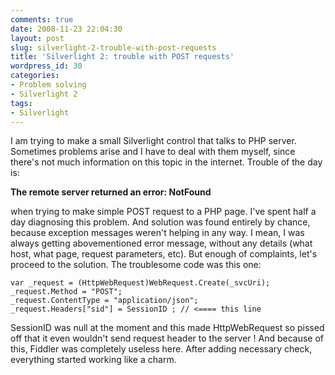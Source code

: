 ```yaml
---
comments: true
date: 2008-11-23 22:04:30
layout: post
slug: silverlight-2-trouble-with-post-requests
title: 'Silverlight 2: trouble with POST requests'
wordpress_id: 30
categories:
- Problem solving
- Silverlight 2
tags:
- Silverlight
---
```


I am trying to make a small Silverlight control that talks to PHP server. Sometimes problems arise and I have to deal with them myself, since there's not much information on this topic in the internet. Trouble of the day is:

 

**The remote server returned an error: NotFound**

 

when trying to make simple POST request to a PHP page. I've spent half a day diagnosing this problem. And solution was found entirely by chance, because exception messages weren't helping in any way. I mean, I was always getting abovementioned error message, without any details (what host, what page, request parameters, etc). But enough of complaints, let's proceed to the solution. The troublesome code was this one:

 
    
    var _request = (HttpWebRequest)WebRequest.Create(_svcUri);
    _request.Method = "POST";
    _request.ContentType = "application/json";
    _request.Headers["sid"] = SessionID ; // <==== this line





SessionID was null at the moment and this made HttpWebRequest so pissed off that it even wouldn't send request header to the server ! And because of this, Fiddler was completely useless here. After adding necessary check, everything started working like a charm.
